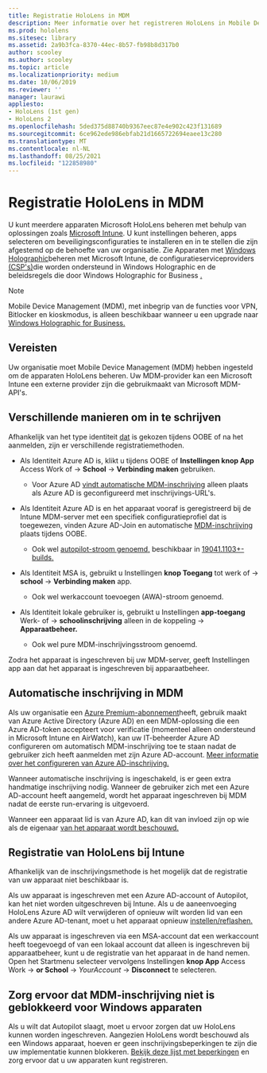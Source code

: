 ```yaml
---
title: Registratie HoloLens in MDM
description: Meer informatie over het registreren HoloLens in Mobile Device Management (MDM) voor eenvoudiger beheer van meerdere apparaten.
ms.prod: hololens
ms.sitesec: library
ms.assetid: 2a9b3fca-8370-44ec-8b57-fb98b8d317b0
author: scooley
ms.author: scooley
ms.topic: article
ms.localizationpriority: medium
ms.date: 10/06/2019
ms.reviewer: ''
manager: laurawi
appliesto:
- HoloLens (1st gen)
- HoloLens 2
ms.openlocfilehash: 5ded375d88740b9367eec87e4e902c423f131689
ms.sourcegitcommit: 6ce962ede986ebfab21d1665722694eaee13c280
ms.translationtype: MT
ms.contentlocale: nl-NL
ms.lasthandoff: 08/25/2021
ms.locfileid: "122858980"
---
```

# <a name="enroll-hololens-in-mdm"></a>Registratie HoloLens in MDM

U kunt meerdere apparaten Microsoft HoloLens beheren met behulp van oplossingen zoals [Microsoft Intune](/intune/windows-holographic-for-business). U kunt instellingen beheren, apps selecteren om beveiligingsconfiguraties te installeren en in te stellen die zijn afgestemd op de behoefte van uw organisatie. Zie Apparaten met [Windows Holographic](/intune/windows-holographic-for-business)beheren met Microsoft Intune, de configuratieserviceproviders [(CSP's)](https://msdn.microsoft.com/windows/hardware/commercialize/customize/mdm/configuration-service-provider-reference#hololens)die worden ondersteund in Windows Holographic en de beleidsregels die door Windows Holographic for Business [.](https://msdn.microsoft.com/windows/hardware/commercialize/customize/mdm/policy-configuration-service-provider#hololenspolicies)

> [!NOTE]
> Mobile Device Management (MDM), met inbegrip van de functies voor VPN, Bitlocker en kioskmodus, is alleen beschikbaar wanneer u een upgrade naar [Windows Holographic for Business.](hololens1-upgrade-enterprise.md)

## <a name="requirements"></a>Vereisten

 Uw organisatie moet Mobile Device Management (MDM) hebben ingesteld om de apparaten HoloLens beheren. Uw MDM-provider kan een Microsoft Intune een externe provider zijn die gebruikmaakt van Microsoft MDM-API's.

## <a name="different-ways-to-enroll"></a>Verschillende manieren om in te schrijven

Afhankelijk van het type identiteit [dat](hololens-identity.md) is gekozen tijdens OOBE of na het aanmelden, zijn er verschillende registratiemethoden.

- Als Identiteit Azure AD is, klikt u tijdens OOBE of **Instellingen knop App** Access Work of  ->  **School**  ->  **Verbinding maken** gebruiken.
    - Voor Azure AD [vindt automatische MDM-inschrijving](hololens-enroll-mdm.md#auto-enrollment-in-mdm) alleen plaats als Azure AD is geconfigureerd met inschrijvings-URL's.

- Als Identiteit Azure AD is en het apparaat vooraf is geregistreerd bij de Intune MDM-server met een specifiek configuratieprofiel dat is toegewezen, vinden Azure AD-Join en automatische [MDM-inschrijving](hololens-enroll-mdm.md#auto-enrollment-in-mdm) plaats tijdens OOBE.
    - Ook wel [autopilot-stroom genoemd,](hololens2-autopilot.md) beschikbaar in [19041.1103+-builds.](hololens-release-notes.md#windows-holographic-version-2004)


- Als Identiteit MSA is, gebruikt u Instellingen **knop Toegang** tot werk of  ->  **school**  ->  **Verbinding maken** app.
    - Ook wel werkaccount toevoegen (AWA)-stroom genoemd.
- Als Identiteit lokale gebruiker is, gebruikt u Instellingen **app-toegang** Werk- of  ->  **schoolinschrijving** alleen in de koppeling  ->  **Apparaatbeheer.**
    - Ook wel pure MDM-inschrijvingsstroom genoemd.

Zodra het apparaat is ingeschreven bij uw MDM-server, geeft Instellingen app aan dat het apparaat is ingeschreven bij apparaatbeheer.

## <a name="auto-enrollment-in-mdm"></a>Automatische inschrijving in MDM

Als uw organisatie een [Azure Premium-abonnement](https://azure.microsoft.com/overview/)heeft, gebruik maakt van Azure Active Directory (Azure AD) en een MDM-oplossing die een Azure AD-token accepteert voor verificatie (momenteel alleen ondersteund in Microsoft Intune en AirWatch), kan uw IT-beheerder Azure AD configureren om automatisch MDM-inschrijving toe te staan nadat de gebruiker zich heeft aanmelden met zijn Azure AD-account. [Meer informatie over het configureren van Azure AD-inschrijving.](/mem/intune/enrollment/windows-enroll#enable-windows-10-automatic-enrollment)

Wanneer automatische inschrijving is ingeschakeld, is er geen extra handmatige inschrijving nodig. Wanneer de gebruiker zich met een Azure AD-account heeft aangemeld, wordt het apparaat ingeschreven bij MDM nadat de eerste run-ervaring is uitgevoerd.

Wanneer een apparaat lid is van Azure AD, kan dit van invloed zijn op wie als de eigenaar [van het apparaat wordt beschouwd.](security-adminless-os.md#device-owner)

## <a name="unenroll-hololens-from-intune"></a>Registratie van HoloLens bij Intune

Afhankelijk van de inschrijvingsmethode is het mogelijk dat de registratie van uw apparaat niet beschikbaar is.

Als uw apparaat is ingeschreven met een Azure AD-account of Autopilot, kan het niet worden uitgeschreven bij Intune. Als u de aaneenvoeging HoloLens Azure AD wilt verwijderen of opnieuw wilt worden lid van een andere Azure AD-tenant, moet u het apparaat opnieuw [instellen/reflashen.](hololens-recovery.md#reset-the-device)

Als uw apparaat is ingeschreven via een MSA-account dat een werkaccount heeft toegevoegd of van een lokaal account dat alleen is ingeschreven bij apparaatbeheer, kunt u de registratie van het apparaat in de hand nemen. Open het Startmenu selecteer vervolgens Instellingen **knop App** Access Work  ->  **or School**  ->  *YourAccount*  ->  **Disconnect** te selecteren.

## <a name="ensure-that-mdm-enrollment-isnt-blocked-for-windows-devices"></a>Zorg ervoor dat MDM-inschrijving niet is geblokkeerd voor Windows apparaten

Als u wilt dat Autopilot slaagt, moet u ervoor zorgen dat uw HoloLens kunnen worden ingeschreven. Aangezien HoloLens wordt beschouwd als een Windows apparaat, hoeven er geen inschrijvingsbeperkingen te zijn die uw implementatie kunnen blokkeren. [Bekijk deze lijst met beperkingen](/mem/intune/enrollment/enrollment-restrictions-set) en zorg ervoor dat u uw apparaten kunt registreren.